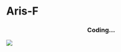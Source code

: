 # Aris-F

<h3 align="center">Coding...</h3>
<span>
  <a href = "aris.s.favor@gmail.com"target = "blank"><img src = "https://www.vecteezy.com/vector-art/13948544-gmail-logo-on-transparent-white-background alt="email"></a>
</span>

